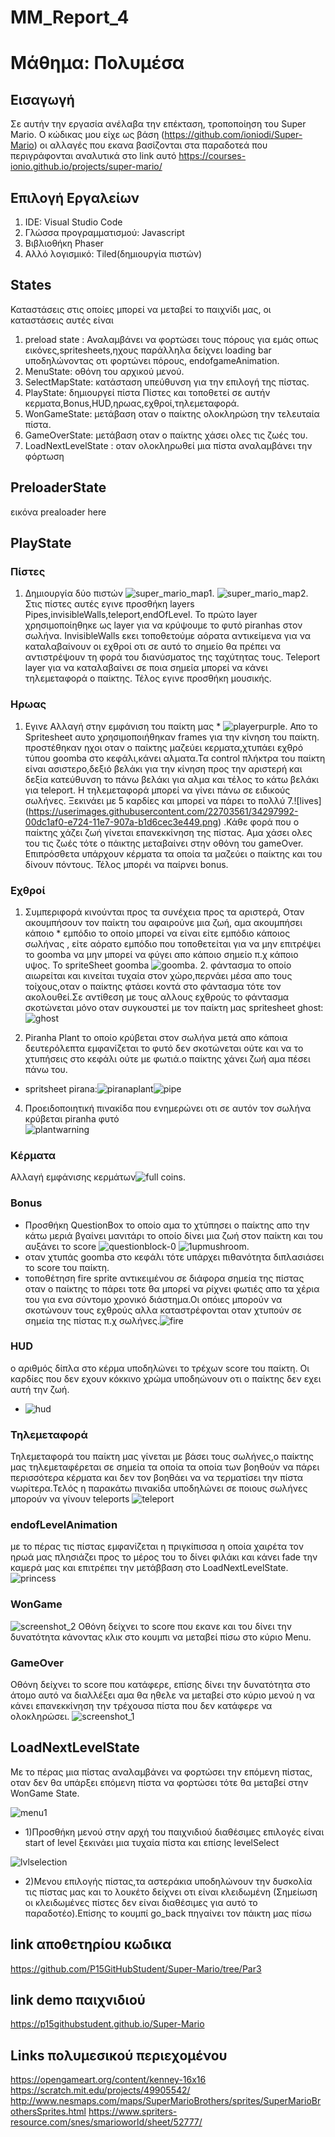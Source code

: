 # MM_Report_4
# Μάθημα: Πολυμέσα

## Εισαγωγή
Σε αυτήν την εργασία ανέλαβα την επέκταση, τροποποίηση του Super Mario. Ο κώδικας μου είχε ως βάση  (https://github.com/ioniodi/Super-Mario) οι αλλαγές που εκανα βασίζονται στα παραδοτεά που περιγράφονται αναλυτικά στο link αυτό https://courses-ionio.github.io/projects/super-mario/

## Επιλογή Εργαλείων
 1. IDE: Visual Studio Code
 2. Γλώσσα προγραμματισμού: Javascript
 3. Βιβλιοθήκη Phaser
 4. Αλλό λογισμικό: Tiled(δημιουργία πιστών)
 
## States 
Καταστάσεις στις οποίες μπορεί να μεταβεί το παιχνίδι μας, οι καταστάσεις αυτές είναι
1. preload state : Αναλαμβάνει να φορτώσει τους πόρους για εμάς οπως εικόνες,spritesheets,ηχους  παράλληλα δείχνει loading bar υποδηλώνοντας οτι φορτώνει πόρους, endofgameAnimation.
2. MenuState: οθόνη του αρχικού μενού.
3. SelectMapState: κατάσταση υπεύθυνση για την επιλογή της πίστας.
4. PlayState: δημιουργεί  πίστα Πίστες και τοποθετεί σε αυτήν κερματα,Bonus,HUD,ηρωας,εχθροί,τηλεμεταφορά.
5. WonGameState: μετάβαση οταν ο παίκτης ολοκληρώση την τελευταία πίστα.
6. GameOverState: μετάβαση οταν ο παίκτης χάσει ολες τις ζωές του.
7. LoadNextLevelState : οταν ολοκληρωθεί μια πίστα αναλαμβάνει την φόρτωση 


## PreloaderState
εικόνα prealoader here

## PlayState

### Πίστες
   1. Δημιουργία δύο πιστών
   ![super_mario_map1](https://user-images.githubusercontent.com/22703561/34296978-0ad9a6f4-e71e-11e7-9a63-9ed1eadeaac9.png).
   ![super_mario_map2](https://user-images.githubusercontent.com/22703561/34296979-0af81f08-e71e-11e7-801b-2e414837bc72.png).
  Στις πίστες αυτές εγινε προσθήκη  layers Pipes,invisibleWalls,teleport,endOfLevel. Το πρώτο layer χρησιμοποίηθηκε ως layer για να   κρύψουμε το φυτό piranhas στον σωλήνα. InvisibleWalls εκει τοποθετούμε αόρατα αντικείμενα για να καταλαβαίνουν οι εχθροί οτι σε αυτό το σημείο θα πρέπει να αντιστρέψουν  τη φορά του διανύσματος της ταχύτητας τους. Teleport layer για να καταλαβαίνει σε ποια σημεία μπορεί να κάνει τηλεμεταφορά ο παίκτης. Τέλος εγινε προσθήκη μουσικής.
   
### Ηρωας
   1. Εγινε Αλλαγή στην εμφάνιση του παίκτη μας * ![playerpurple](https://user-images.githubusercontent.com/22703561/34297275-e5f86292-e71f-11e7-9fdb-a67157174a6a.png). Απο το Spritesheet αυτο χρησιμοποιήθηκαν frames για την κίνηση του παίκτη. προστέθηκαν 
   ηχοι οταν ο παίκτης μαζεύει κερματα,χτυπάει εχθρό τύπου goomba στο κεφάλι,κάνει αλματα.Τα control πλήκτρα του παίκτη είναι 
   ασιστερο,δεξιό βελάκι για την κίνηση προς την αριστερή και δεξία κατεύθυνση το πάνω βελάκι για αλμα και τέλος το κάτω βελάκι για teleport. Η τηλεμεταφορά μπορεί να γίνει πάνω σε ειδικούς σωλήνες. Ξεκινάει με  5 καρδίες και μπορεί να πάρει το πολλύ 7.![lives] (https://userimages.githubusercontent.com/22703561/34297992-00dc1af0-e724-11e7-907a-b1d6cec3e449.png)
 .Κάθε φορά που ο παίκτης χάζει ζωή γίνεται επανεκκίνηση της πίστας. Αμα χάσει ολες του τις ζωές τότε ο πάικτης μεταβαίνει στην       οθόνη του gameOver. Επιπρόσθετα υπάρχουν κέρματα τα οποία τα μαζεύει ο παίκτης και του δίνουν πόντους. Τέλος μπορέι να παίρνει bonus.
    
### Εχθροί 
1. Συμπεριφορά  κινούνται προς τα συνέχεια προς τα αριστερά, Οταν ακουμπήσουν τον παίκτη του αφαιρούνε μια ζωή, αμα ακουμπήσει κάποιο    * εμπόδιο το οποίο μπορεί να είναι είτε εμπόδιο κάποιος σωλήνας , είτε αόρατο εμπόδιο που τοποθετείται για να μην επιτρέψει το goomba να μην μπορεί να φύγει απο κάποιο σημείο π.χ κάποιο υψος. Το spriteSheet goomba ![goomba](https://user-images.githubusercontent.com/22703561/34297403-a57c2446-e720-11e7-8d98-dfd4084d4c4d.png).
   2. φάντασμα το οποίο αιωρείται και κινείται τυχαία στον χώρο,περνάει μέσα απο τους τοίχους,οταν ο παίκτης φτάσει κοντά στο φάντασμα
τότε τον ακολουθεί.Σε αντίθεση με τους αλλους εχθρούς το φάντασμα σκοτώνεται μόνο οταν συγκουστεί με τον παίκτη μας
 spritesheet ghost: ![ghost](https://user-images.githubusercontent.com/22703561/33543170-b28062d8-d8de-11e7-8ab2-6bd75f76db15.png)
 
3. Piranha Plant το οποίο κρύβεται στον σωλήνα μετά απο κάποια δευτερόλεπτα εμφανίζεται το φυτό δεν σκοτώνεται ούτε και να το 
χτυπήσεις στο κεφάλι ούτε με φωτιά.ο παίκτης χάνει ζωή αμα πέσει πάνω του.
 * spritsheet pirana:![piranaplant](https://user-images.githubusercontent.com/22703561/33653633-53b103cc-da76-11e7-8cb3-b9ae8b4009f9.gif)![pipe](https://user-images.githubusercontent.com/22703561/34297761-b992ad36-e722-11e7-90ca-b08e7fd00814.png)

4. Προειδοποιητική πινακίδα που ενημερώνει οτι σε αυτόν τον σωλήνα κρύβεται piranha φυτό  
![plantwarning](https://user-images.githubusercontent.com/22703561/33543562-2bd6ff10-d8e0-11e7-8684-dbdc5f940555.png)

### Κέρματα
 Αλλαγή εμφάνισης κερμάτων![full coins](https://user-images.githubusercontent.com/22703561/34297993-03562816-e724-11e7-9fc9-1e09f8cb1e28.png).
 
 ### Bonus 
 * Προσθήκη QuestionBox το οποίο αμα το χτύπησει ο παίκτης απο την κάτω μεριά βγαίνει μανιτάρι το οποίο δίνει μια ζωή στον παίκτη και του αυξάνει το score
![questionblock-0](https://user-images.githubusercontent.com/22703561/33657111-ec4129e6-da80-11e7-8dc8-31c2b29d66b0.png)
![1upmushroom](https://user-images.githubusercontent.com/22703561/33657176-1fcac4de-da81-11e7-9c6f-14de0a84a6f6.png).
* οταν χτυπάς goomba στο κεφάλι τότε υπάρχει πιθανότητα διπλασιάσει το score του παίκτη.
* τοποθέτηση fire sprite αντικειμένου σε διάφορα σημεία της πίστας οταν ο παίκτης το πάρει τοτε θα μπορεί να ρίχνει 
  φωτιές απο τα χέρια του για ενα σύντομο χρονικό διάστημα.Οι οπόιες μπορούν να σκοτώνουν τους εχθρούς αλλα καταστρέφονται οταν χτυπούν   σε σημεία της πίστας π.χ σωλήνες.![fire](https://user-images.githubusercontent.com/22703561/34299486-df8b5958-e72b-11e7-9193-170067770281.png)
  
### HUD
ο αριθμός δίπλα στο κέρμα υποδηλώνει το τρέχων score του παίκτη. Οι καρδίες που δεν εχουν κόκκινο χρώμα υποδηώνουν οτι ο παίκτης δεν εχει αυτή την ζωή.
* ![hud](https://user-images.githubusercontent.com/22703561/34298340-fbec0ba2-e725-11e7-83fd-aa39ecdf6e39.png)

 
### Τηλεμεταφορά
  Τηλεμεταφορά του παίκτη μας
  γίνεται με βάσει τους σωλήνες,ο παίκτης μας τηλεμεταφέρεται σε σημεία τα οποία τα οποία των βοηθούν να πάρει περισσότερα κέρματα και 
  δεν τον βοηθάει να να τερματίσει την πίστα νωρίτερα.Τελός η παρακάτω πινακίδα υποδηλώνει σε ποιους σωλήνες μπορούν να γίνουν teleports
 ![teleport](https://user-images.githubusercontent.com/22703561/33654964-65ce9958-da7a-11e7-88d6-b649580ba8fd.png)
 
### endofLevelAnimation
 με το πέρας τις πίστας εμφανίζεται η πριγκίπισσα η οποία χαιρέτα τον ηρωά μας πλησιάζει προς το μέρος του το δίνει φιλάκι και κάνει fade την καμερά μας και επιτρέπει την μετάββαση στο LoadNextLevelState.
 ![princess](https://user-images.githubusercontent.com/22703561/33654872-26172d5c-da7a-11e7-873c-f57c60ca5508.png)

### WonGame
   ![screenshot_2](https://user-images.githubusercontent.com/22703561/34299726-2d9d6054-e72d-11e7-838b-fe1da1f1b0c4.png)
   Οθόνη δείχνει το score που εκανε και του δίνει την δυνατότητα κάνοντας κλικ στο κουμπι να μεταβεί πίσω στο κύριο Menu.

### GameOver 
  Οθόνη δείχνει το score που κατάφερε, επίσης δίνει την δυνατότητα στο άτομο αυτό να διαλλέξει αμα θα ηθελε να μεταβεί στο κύριο μενού η 
  να κάνει επανεκκίνηση την τρέχουσα πίστα που δεν κατάφερε να ολοκληρώσει.
  ![screenshot_1](https://user-images.githubusercontent.com/22703561/34299643-bc046b0e-e72c-11e7-8523-57882618a597.png)


## LoadNextLevelState
Με το πέρας μια πίστας αναλαμβάνει να φορτώσει την επόμενη πίστας, οταν δεν θα υπάρξει επόμενη πίστα να φορτώσει τότε θα μεταβεί στην WonGame State.


![menu1](https://user-images.githubusercontent.com/22703561/33543806-158f0d50-d8e1-11e7-95f7-c81dfc3aebf2.png)
  * 1)Προσθήκη μενού στην αρχή του παιχνιδιού διαθέσιμες επιλογές είναι start of level ξεκινάει μια τυχαία πίστα και επίσης levelSelect
  
 
 ![lvlselection](https://user-images.githubusercontent.com/22703561/33653702-8cfeff26-da76-11e7-870d-d1043b096394.png)
 * 2)Μενου επιλογής πίστας,τα αστεράκια υποδηλώνουν την δυσκολία τις πίστας μας και το λουκέτο δείχνει οτι είναι κλειδωμένη
 (Σημείωση οι κλειδωμένες πίστες δεν είναι διαθέσιμες για αυτό το παραδοτέο).Επίσης το κουμπί go_back πηγαίνει τον πάικτη μας πίσω
 


## link αποθετηρίου κωδικα
https://github.com/P15GitHubStudent/Super-Mario/tree/Par3
## link demo παιχνιδιού
https://p15githubstudent.github.io/Super-Mario


## Links πολυμεσικού περιεχομένου 
https://opengameart.org/content/kenney-16x16
https://scratch.mit.edu/projects/49905542/
http://www.nesmaps.com/maps/SuperMarioBrothers/sprites/SuperMarioBrothersSprites.html
https://www.spriters-resource.com/snes/smarioworld/sheet/52777/
